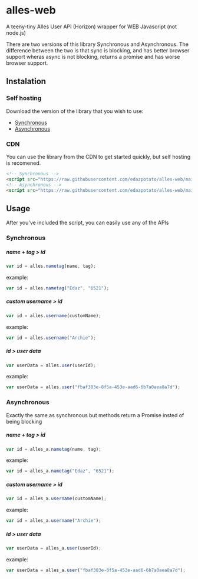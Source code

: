 # alles-web
A teeny-tiny Alles User API (Horizon) wrapper for WEB Javascript (not node.js)

There are two versions of this library Synchronous and Asynchronous.
The difference between the two is that sync is blocking, and has better browser support wheras async is not blocking, returns a promise and has worse browser support.

## Instalation

### Self hosting
Download the version of the library that you wish to use:
- [Synchronous](https://raw.githubusercontent.com/edazpotato/alles-web/main/alles-web-sync.js)
- [Asynchronous](https://raw.githubusercontent.com/edazpotato/alles-web/main/alles-web-async.js)

### CDN
You can use the library from the CDN to get started quickly, but self hosting is recomened.
  ```html
  <!-- Synchronous -->
  <script src="https://raw.githubusercontent.com/edazpotato/alles-web/main/alles-web-sync.js"></script>
  <!-- Asynchronous -->
  <script src="https://raw.githubusercontent.com/edazpotato/alles-web/main/alles-web-async.js"></script>
  ```

## Usage

After you've included the script, you can easily use any of the APIs

### Synchronous

##### name + tag > id
```js
var id = alles.nametag(name, tag);
```
example:
```js
var id = alles.nametag("Edaz", "6521");
```

##### custom username > id
```js
var id = alles.username(customName);
```
example:
```js
var id = alles.username("Archie");
```

##### id > user data
```js
var userData = alles.user(userId);
```
example:
```js
var userData = alles.user("fbaf303e-8f5a-453e-aad6-6b7a0aea8a7d");
```

### Asynchronous

Exactly the same as synchronous but methods return a Promise insted of being blocking

##### name + tag > id
```js
var id = alles_a.nametag(name, tag);
```
example:
```js
var id = alles_a.nametag("Edaz", "6521");
```

##### custom username > id
```js
var id = alles_a.username(customName);
```
example:
```js
var id = alles_a.username("Archie");
```

##### id > user data
```js
var userData = alles_a.user(userId);
```
example:
```js
var userData = alles_a.user("fbaf303e-8f5a-453e-aad6-6b7a0aea8a7d");
```
